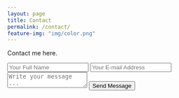```yaml
---
layout: page
title: Contact
permalink: /contact/
feature-img: "img/color.png"
---
```


Contact me here.

<form action="https://getsimpleform.com/messages?form_api_token=5fe3168fa83ceb14e64329dc6dc0fe82" method="post">
  <!-- the redirect_to is optional, the form will redirect to the referrer on submission -->
  <input type='hidden' name='redirect_to' value='http://austinbettis.com' />
  <input type='text' name='name' placeholder='Your Full Name' />
  <input type='email' name='email' placeholder='Your E-mail Address' />
  <textarea name='message' placeholder='Write your message ...'></textarea>
  <input type='submit' value='Send Message' />
</form>
